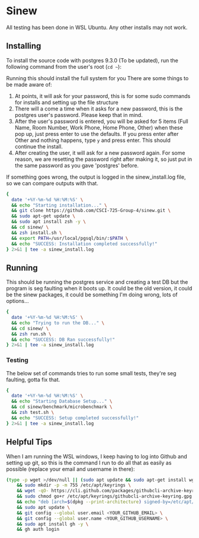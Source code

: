 # Sinew

All testing has been done in WSL Ubuntu. Any other installs may not work.

## Installing

To install the source code with postgres 9.3.0 (To be updated), run the following command from the user's root (`cd ~`):

Running this should install the full system for you
There are some things to be made aware of:

1. At points, it will ask for your password, this is for some sudo commands for installs and setting up the file structure
2. There will a come a time when it asks for a new password, this is the postgres user's password. Please keep that in mind.
3. After the user's password is entered, you will be asked for 5 items (Full Name, Room Number, Work Phone, Home Phone, Other) when these pop up, just press enter to use the defaults. If you press enter after Other and nothing happens, type `y` and press enter. This should continue the install.
4. After creating the user, it will ask for a new password again. For some reason, we are resetting the password right after making it, so just put in the same password as you gave 'postgres' before.

If something goes wrong, the output is logged in the sinew_install.log file, so we can compare outputs with that.

```bash
{
  date '+%Y-%m-%d %H:%M:%S' \
  && echo "Starting installation..." \
  && git clone https://github.com/CSCI-725-Group-4/sinew.git \
  && sudo apt-get update \
  && sudo apt install zsh -y \
  && cd sinew/ \
  && zsh install.sh \
  && export PATH=/usr/local/pgsql/bin/:$PATH \
  && echo "SUCCESS: Installation completed successfully!"
} 2>&1 | tee -a sinew_install.log
```

## Running

This should be running the postgres service and creating a test DB but the program is seg faulting when it boots up. It could be the old version, it could be the sinew packages, it could be something I'm doing wrong, lots of options...

```bash
{
  date '+%Y-%m-%d %H:%M:%S' \
  && echo "Trying to run the DB..." \
  && cd sinew/ \
  && zsh run.sh \
  && echo "SUCCESS: DB Ran successfully!"
} 2>&1 | tee -a sinew_install.log
```

### Testing

The below set of commands tries to run some small tests, they're seg faulting, gotta fix that.

```bash
{
  date '+%Y-%m-%d %H:%M:%S' \
  && echo "Starting Database Setup..." \
  && cd sinew/benchmark/microbenchmark \
  && zsh test.sh \
  && echo "SUCCESS: Setup completed successfully!"
} 2>&1 | tee -a sinew_install.log
```

## Helpful Tips

When I am running the WSL windows, I keep having to log into Github and setting up git, so this is the command I run to do all that as easily as possible (replace your email and username in there):

```bash
(type -p wget >/dev/null || (sudo apt update && sudo apt-get install wget -y)) \
	&& sudo mkdir -p -m 755 /etc/apt/keyrings \
	&& wget -qO- https://cli.github.com/packages/githubcli-archive-keyring.gpg | sudo tee /etc/apt/keyrings/githubcli-archive-keyring.gpg > /dev/null \
	&& sudo chmod go+r /etc/apt/keyrings/githubcli-archive-keyring.gpg \
	&& echo "deb [arch=$(dpkg --print-architecture) signed-by=/etc/apt/keyrings/githubcli-archive-keyring.gpg] https://cli.github.com/packages stable main" | sudo tee /etc/apt/sources.list.d/github-cli.list > /dev/null \
	&& sudo apt update \
	&& git config --global user.email <YOUR_GITHUB_EMAIL> \
	&& git config --global user.name <YOUR_GITHUB_USERNAME> \
	&& sudo apt install gh -y \
	&& gh auth login
```